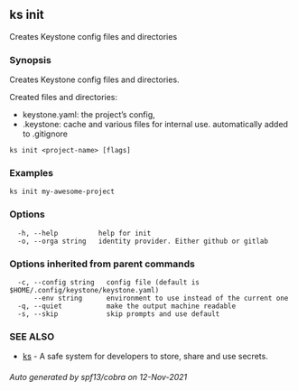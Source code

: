 ## ks init

Creates Keystone config files and directories

### Synopsis

Creates Keystone config files and directories.

Created files and directories:
 - keystone.yaml: the project’s config,
 - .keystone:    cache and various files for internal use. 
                 automatically added to .gitignore


```
ks init <project-name> [flags]
```

### Examples

```
ks init my-awesome-project
```

### Options

```
  -h, --help          help for init
  -o, --orga string   identity provider. Either github or gitlab
```

### Options inherited from parent commands

```
  -c, --config string   config file (default is $HOME/.config/keystone/keystone.yaml)
      --env string      environment to use instead of the current one
  -q, --quiet           make the output machine readable
  -s, --skip            skip prompts and use default
```

### SEE ALSO

* [ks](ks.md)	 - A safe system for developers to store, share and use secrets.

###### Auto generated by spf13/cobra on 12-Nov-2021
